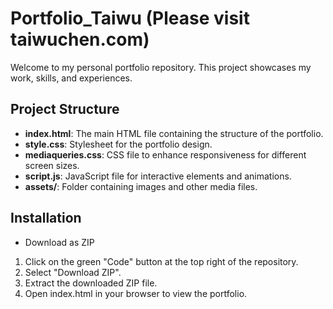 # Portfolio_Taiwu (Please visit taiwuchen.com)

Welcome to my personal portfolio repository. This project showcases my work, skills, and experiences.

## Project Structure

- **index.html**: The main HTML file containing the structure of the portfolio.
- **style.css**: Stylesheet for the portfolio design.
- **mediaqueries.css**: CSS file to enhance responsiveness for different screen sizes.
- **script.js**: JavaScript file for interactive elements and animations.
- **assets/**: Folder containing images and other media files.

## Installation
- Download as ZIP

1. Click on the green "Code" button at the top right of the repository.
2. Select "Download ZIP".
3. Extract the downloaded ZIP file.
4. Open index.html in your browser to view the portfolio.
